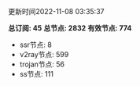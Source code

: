 更新时间2022-11-08 03:35:37

**总订阅: 45**
**总节点: 2832**
**有效节点: 774**
- ssr节点: 8
- v2ray节点: 599
- trojan节点: 56
- ss节点: 111
